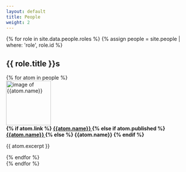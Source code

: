 ```yaml
---
layout: default
title: People 
weight: 2
---
```





{% for role in site.data.people.roles %} 
{% assign people = site.people | where: 'role', role.id %}
<h2> {{ role.title }}s </h2>
<div class="flex-container">
{% for atom in people  %}
<div class="flex-item"> 

<div class="flex-container"> 
<div class="flex-item" style="flex:35%"> 
<img src="{{site.baseurl}}/{{atom.img}}" alt = "image of {{atom.name}}" style="height:122px;">
</div>
<div class="flex-item" style="flex:55%"> 
<strong> 
{% if atom.link %}
<a href="{{atom.link}}"> {{atom.name}} </a> 
{% else if atom.published %}
<a href="{{atom.url}}"> {{atom.name}} </a>
{% else %}
{{atom.name}}
{% endif %}
</strong>

<p> {{ atom.excerpt }} </p> 
</div>
</div>

</div>
{% endfor %}
</div>
{% endfor %}

